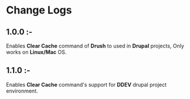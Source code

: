 # Change Logs

## 1.0.0 :-

Enables **Clear Cache** command of **Drush** to used in **Drupal** projects, Only works on **Linux/Mac** OS.

## 1.1.0 :-

Enables **Clear Cache** command's support for **DDEV** drupal project environment.